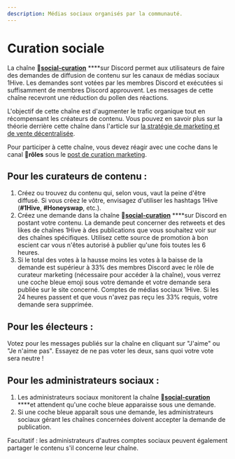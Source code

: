 ```yaml
---
description: Médias sociaux organisés par la communauté.
---
```


# Curation sociale

La chaîne 🐝[**social-curation**](https://discord.gg/wKM3NnFfsS) ****sur Discord permet aux utilisateurs de faire des demandes de diffusion de contenu sur les canaux de médias sociaux 1Hive. Les demandes sont votées par les membres Discord et exécutées si suffisamment de membres Discord approuvent. Les messages de cette chaîne recevront une réduction du pollen des réactions.

L'objectif de cette chaîne est d'augmenter le trafic organique tout en récompensant les créateurs de contenu. Vous pouvez en savoir plus sur la théorie derrière cette chaîne dans l'article sur [la stratégie de marketing et de vente décentralisée](https://forum.1hive.org/t/decentralized-marketing-and-sales-strategy-for-1hive-buzz/1400).

Pour participer à cette chaîne, vous devez réagir avec une coche dans le canal 🧚**rôles** sous le [post de curation marketing](https://discord.com/channels/698287700834517064/774020443727462410/796880461410336798).

## Pour les curateurs de contenu :

1. Créez ou trouvez du contenu qui, selon vous, vaut la peine d'être diffusé. Si vous créez le vôtre, envisagez d'utiliser les hashtags 1Hive \(**\#1Hive**, **\#Honeyswap**, etc.\). 
2. Créez une demande dans la chaîne 🐝[**social-curation**](https://discord.gg/wKM3NnFfsS) ****sur Discord en postant votre contenu. La demande peut concerner des retweets et des likes de chaînes 1Hive à des publications que vous souhaitez voir sur des chaînes spécifiques. Utilisez cette source de promotion à bon escient car vous n'êtes autorisé à publier qu'une fois toutes les 6 heures. 
3. Si le total des votes à la hausse moins les votes à la baisse de la demande est supérieur à 33% des membres Discord avec le rôle de curateur marketing \(nécessaire pour accéder à la chaîne\), vous verrez une coche bleue emoji sous votre demande et votre demande sera publiée sur le site concerné. Comptes de médias sociaux 1Hive. Si les 24 heures passent et que vous n'avez pas reçu les 33% requis, votre demande sera supprimée.

## Pour les électeurs :

Votez pour les messages publiés sur la chaîne en cliquant sur "J'aime" ou "Je n'aime pas". Essayez de ne pas voter les deux, sans quoi votre vote sera neutre !

## Pour les administrateurs sociaux :

1. Les administrateurs sociaux monitorent la chaîne 🐝[**social-curation**](https://discord.gg/wKM3NnFfsS) ****et attendent qu'une coche bleue apparaisse sous une demande.
2. Si une coche bleue apparaît sous une demande, les administrateurs sociaux gérant les chaînes concernées doivent accepter la demande de publication.

Facultatif : les administrateurs d'autres comptes sociaux peuvent également partager le contenu s'il concerne leur chaîne.

